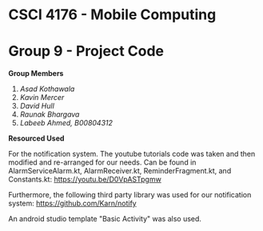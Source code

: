 # CSCI 4176 - Mobile Computing 
# Group 9 - Project Code 

**Group Members**
1. *Asad Kothawala*
2. *Kavin Mercer*
3. *David Hull*
4. *Raunak Bhargava*
5. *Labeeb Ahmed, B00804312*

**Resourced Used**

For the notification system. The youtube tutorials code was taken and then modified and re-arranged for our needs. Can be found in AlarmServiceAlarm.kt, AlarmReceiver.kt, ReminderFragment.kt, and Constants.kt:
https://youtu.be/D0VpASTpgmw

Furthermore, the following third party library was used for our notification system:
https://github.com/Karn/notify

An android studio template "Basic Activity" was also used. 
